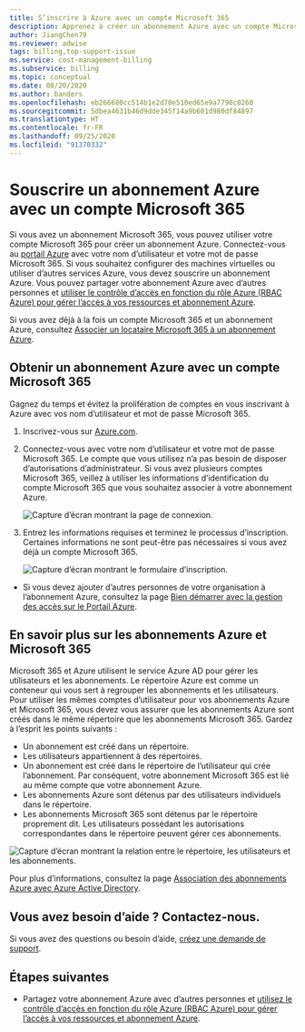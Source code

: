 ```yaml
---
title: S’inscrire à Azure avec un compte Microsoft 365
description: Apprenez à créer un abonnement Azure avec un compte Microsoft 365. Vous pouvez également associer des comptes Azure et Microsoft 365 existants entre eux.
author: JiangChen79
ms.reviewer: adwise
tags: billing,top-support-issue
ms.service: cost-management-billing
ms.subservice: billing
ms.topic: conceptual
ms.date: 08/20/2020
ms.author: banders
ms.openlocfilehash: eb266680cc514b1e2d70e510ed65e9a7790c0260
ms.sourcegitcommit: 5dbea4631b46d9dde345f14a9b601d980df84897
ms.translationtype: HT
ms.contentlocale: fr-FR
ms.lasthandoff: 09/25/2020
ms.locfileid: "91370332"
---
```

# <a name="sign-up-for-an-azure-subscription-with-your-microsoft-365-account"></a>Souscrire un abonnement Azure avec un compte Microsoft 365

Si vous avez un abonnement Microsoft 365, vous pouvez utiliser votre compte Microsoft 365 pour créer un abonnement Azure. Connectez-vous au [portail Azure](https://portal.azure.com/) avec votre nom d’utilisateur et votre mot de passe Microsoft 365. Si vous souhaitez configurer des machines virtuelles ou utiliser d’autres services Azure, vous devez souscrire un abonnement Azure. Vous pouvez partager votre abonnement Azure avec d’autres personnes et [utiliser le contrôle d’accès en fonction du rôle Azure (RBAC Azure) pour gérer l’accès à vos ressources et abonnement Azure](https://docs.microsoft.com/azure/role-based-access-control/role-assignments-portal).

Si vous avez déjà à la fois un compte Microsoft 365 et un abonnement Azure, consultez [Associer un locataire Microsoft 365 à un abonnement Azure](../../active-directory/fundamentals/active-directory-how-subscriptions-associated-directory.md).

## <a name="get-an-azure-subscription-using-your-microsoft-365-account"></a>Obtenir un abonnement Azure avec un compte Microsoft 365

Gagnez du temps et évitez la prolifération de comptes en vous inscrivant à Azure avec vos nom d’utilisateur et mot de passe Microsoft 365.

1. Inscrivez-vous sur [Azure.com](https://account.azure.com/signup?offer=MS-AZR-0044p&appId=docs).
2. Connectez-vous avec votre nom d’utilisateur et votre mot de passe Microsoft 365. Le compte que vous utilisez n’a pas besoin de disposer d’autorisations d’administrateur. Si vous avez plusieurs comptes Microsoft 365, veillez à utiliser les informations d’identification du compte Microsoft 365 que vous souhaitez associer à votre abonnement Azure.

   ![Capture d’écran montrant la page de connexion.](./media/microsoft-365-account-for-azure-subscription/billing-sign-in-with-office-365-account.png)

3. Entrez les informations requises et terminez le processus d’inscription. Certaines informations ne sont peut-être pas nécessaires si vous avez déjà un compte Microsoft 365.

    ![Capture d’écran montrant le formulaire d’inscription.](./media/microsoft-365-account-for-azure-subscription/billing-azure-sign-up-fill-information.png)

- Si vous devez ajouter d’autres personnes de votre organisation à l’abonnement Azure, consultez la page [Bien démarrer avec la gestion des accès sur le Portail Azure](../../role-based-access-control/overview.md).

## <a name=""></a><a id="more-about-subs">En savoir plus sur les abonnements Azure et Microsoft 365</a>

Microsoft 365 et Azure utilisent le service Azure AD pour gérer les utilisateurs et les abonnements. Le répertoire Azure est comme un conteneur qui vous sert à regrouper les abonnements et les utilisateurs. Pour utiliser les mêmes comptes d’utilisateur pour vos abonnements Azure et Microsoft 365, vous devez vous assurer que les abonnements Azure sont créés dans le même répertoire que les abonnements Microsoft 365. Gardez à l’esprit les points suivants :

* Un abonnement est créé dans un répertoire.
* Les utilisateurs appartiennent à des répertoires.
* Un abonnement est créé dans le répertoire de l’utilisateur qui crée l’abonnement. Par conséquent, votre abonnement Microsoft 365 est lié au même compte que votre abonnement Azure.
* Les abonnements Azure sont détenus par des utilisateurs individuels dans le répertoire.
* Les abonnements Microsoft 365 sont détenus par le répertoire proprement dit. Les utilisateurs possédant les autorisations correspondantes dans le répertoire peuvent gérer ces abonnements.

![Capture d’écran montrant la relation entre le répertoire, les utilisateurs et les abonnements.](./media/microsoft-365-account-for-azure-subscription/19-background-information.png)

Pour plus d’informations, consultez la page [Association des abonnements Azure avec Azure Active Directory](../../active-directory/fundamentals/active-directory-how-subscriptions-associated-directory.md).

## <a name="need-help-contact-us"></a>Vous avez besoin d’aide ? Contactez-nous.

Si vous avez des questions ou besoin d’aide, [créez une demande de support](https://go.microsoft.com/fwlink/?linkid=2083458).

## <a name="next-steps"></a>Étapes suivantes

- Partagez votre abonnement Azure avec d’autres personnes et [utilisez le contrôle d’accès en fonction du rôle Azure (RBAC Azure) pour gérer l’accès à vos ressources et abonnement Azure](https://docs.microsoft.com/azure/role-based-access-control/role-assignments-portal).